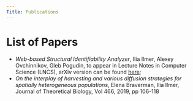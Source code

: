 ```yaml
---
Title: Publications
---
```


# List of Papers

- _Web-based Structural Identifiability Analyzer_, Ilia Ilmer, Alexey Ovchinnikov, Gleb Pogudin, to appear in Lecture Notes in Computer Science (LNCS), arXiv version can be found [here](https://arxiv.org/abs/2106.15066);
- _On the interplay of harvesting and various diffusion strategies for spatially heterogeneous populations_, Elena Braverman, Ilia Ilmer, Journal of Theoretical Biology, Vol 466, 2019, pp 106-118
